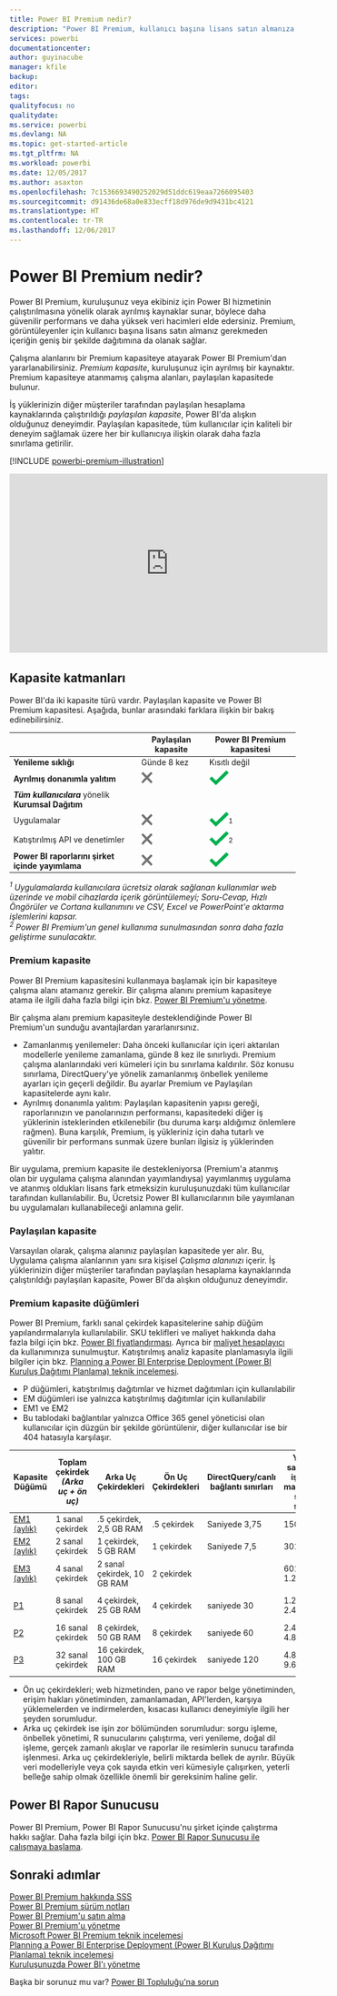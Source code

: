```yaml
---
title: Power BI Premium nedir?
description: "Power BI Premium, kullanıcı başına lisans satın almanıza gerektirmeden daha güvenilir performans ve daha yüksek veri hacimleri sunan, kuruluşunuz veya ekibiniz için ayrılmış kapasitedir."
services: powerbi
documentationcenter: 
author: guyinacube
manager: kfile
backup: 
editor: 
tags: 
qualityfocus: no
qualitydate: 
ms.service: powerbi
ms.devlang: NA
ms.topic: get-started-article
ms.tgt_pltfrm: NA
ms.workload: powerbi
ms.date: 12/05/2017
ms.author: asaxton
ms.openlocfilehash: 7c1536693490252029d51ddc619eaa7266095403
ms.sourcegitcommit: d91436de68a0e833ecff18d976de9d9431bc4121
ms.translationtype: HT
ms.contentlocale: tr-TR
ms.lasthandoff: 12/06/2017
---
```

# <a name="power-bi-premium---what-is-it"></a>Power BI Premium nedir?
Power BI Premium, kuruluşunuz veya ekibiniz için Power BI hizmetinin çalıştırılmasına yönelik olarak ayrılmış kaynaklar sunar, böylece daha güvenilir performans ve daha yüksek veri hacimleri elde edersiniz. Premium, görüntüleyenler için kullanıcı başına lisans satın almanız gerekmeden içeriğin geniş bir şekilde dağıtımına da olanak sağlar.

Çalışma alanlarını bir Premium kapasiteye atayarak Power BI Premium'dan yararlanabilirsiniz. *Premium kapasite*, kuruluşunuz için ayrılmış bir kaynaktır. Premium kapasiteye atanmamış çalışma alanları, paylaşılan kapasitede bulunur.

İş yüklerinizin diğer müşteriler tarafından paylaşılan hesaplama kaynaklarında çalıştırıldığı *paylaşılan kapasite*, Power BI'da alışkın olduğunuz deneyimdir. Paylaşılan kapasitede, tüm kullanıcılar için kaliteli bir deneyim sağlamak üzere her bir kullanıcıya ilişkin olarak daha fazla sınırlama getirilir.

[!INCLUDE [powerbi-premium-illustration](./includes/powerbi-premium-illustration.md)]

<iframe width="560" height="315" src="https://www.youtube.com/embed/lNQDkN0GXzU?rel=0&amp;showinfo=0" frameborder="0" allowfullscreen></iframe>

## <a name="capacity-tiers"></a>Kapasite katmanları
Power BI'da iki kapasite türü vardır. Paylaşılan kapasite ve Power BI Premium kapasitesi. Aşağıda, bunlar arasındaki farklara ilişkin bir bakış edinebilirsiniz.

|  | Paylaşılan kapasite | Power BI Premium kapasitesi |
| --- | --- | --- |
| **Yenileme sıklığı** |Günde 8 kez |Kısıtlı değil |
| **Ayrılmış donanımla yalıtım** |![](media/service-premium/not-available.png "Kullanılamaz") |![](media/service-premium/available.png "Kullanılabilir") |
| ***Tüm kullanıcılara*** yönelik **Kurumsal Dağıtım** | | |
| Uygulamalar |![](media/service-premium/not-available.png "Kullanılamaz") |![](media/service-premium/available.png "Kullanılabilir")<sup>1</sup> |
| Katıştırılmış API ve denetimler |![](media/service-premium/not-available.png "Kullanılamaz") |![](media/service-premium/available.png "Kullanılabilir")<sup>2</sup> |
| **Power BI raporlarını şirket içinde yayımlama** |![](media/service-premium/not-available.png "Kullanılamaz") |![](media/service-premium/available.png "Kullanılabilir") |

*<sup>1</sup> Uygulamalarda kullanıcılara ücretsiz olarak sağlanan kullanımlar web üzerinde ve mobil cihazlarda içerik görüntülemeyi; Soru-Cevap, Hızlı Öngörüler ve Cortana kullanımını ve CSV, Excel ve PowerPoint'e aktarma işlemlerini kapsar.*  
*<sup>2</sup> Power BI Premium'un genel kullanıma sunulmasından sonra daha fazla geliştirme sunulacaktır.*

### <a name="premium-capacity"></a>Premium kapasite
Power BI Premium kapasitesini kullanmaya başlamak için bir kapasiteye çalışma alanı atamanız gerekir. Bir çalışma alanını premium kapasiteye atama ile ilgili daha fazla bilgi için bkz. [Power BI Premium'u yönetme](service-admin-premium-manage.md).

Bir çalışma alanı premium kapasiteyle desteklendiğinde Power BI Premium'un sunduğu avantajlardan yararlanırsınız.

* Zamanlanmış yenilemeler: Daha önceki kullanıcılar için içeri aktarılan modellerle yenileme zamanlama, günde 8 kez ile sınırlıydı. Premium çalışma alanlarındaki veri kümeleri için bu sınırlama kaldırılır. Söz konusu sınırlama, DirectQuery'ye yönelik zamanlanmış önbellek yenileme ayarları için geçerli değildir. Bu ayarlar Premium ve Paylaşılan kapasitelerde aynı kalır.
* Ayrılmış donanımla yalıtım: Paylaşılan kapasitenin yapısı gereği, raporlarınızın ve panolarınızın performansı, kapasitedeki diğer iş yüklerinin isteklerinden etkilenebilir (bu duruma karşı aldığımız önlemlere rağmen). Buna karşılık, Premium, iş yükleriniz için daha tutarlı ve güvenilir bir performans sunmak üzere bunları ilgisiz iş yüklerinden yalıtır.

Bir uygulama, premium kapasite ile destekleniyorsa (Premium'a atanmış olan bir uygulama çalışma alanından yayımlandıysa) yayımlanmış uygulama ve atanmış oldukları lisans fark etmeksizin kuruluşunuzdaki tüm kullanıcılar tarafından kullanılabilir. Bu, Ücretsiz Power BI kullanıcılarının bile yayımlanan bu uygulamaları kullanabileceği anlamına gelir.

### <a name="shared-capacity"></a>Paylaşılan kapasite
Varsayılan olarak, çalışma alanınız paylaşılan kapasitede yer alır. Bu, Uygulama çalışma alanlarının yanı sıra kişisel *Çalışma alanınızı* içerir. İş yüklerinizin diğer müşteriler tarafından paylaşılan hesaplama kaynaklarında çalıştırıldığı paylaşılan kapasite, Power BI'da alışkın olduğunuz deneyimdir.

<a name="premiumskus"/>

### <a name="premium-capacity-nodes"></a>Premium kapasite düğümleri
Power BI Premium, farklı sanal çekirdek kapasitelerine sahip düğüm yapılandırmalarıyla kullanılabilir. SKU teklifleri ve maliyet hakkında daha fazla bilgi için bkz. [Power BI fiyatlandırması](https://powerbi.microsoft.com/pricing/). Ayrıca bir [maliyet hesaplayıcı](https://powerbi.microsoft.com/calculator/) da kullanımınıza sunulmuştur. Katıştırılmış analiz kapasite planlamasıyla ilgili bilgiler için bkz. [Planning a Power BI Enterprise Deployment (Power BI Kuruluş Dağıtımı Planlama) teknik incelemesi](https://aka.ms/pbienterprisedeploy).

* P düğümleri, katıştırılmış dağıtımlar ve hizmet dağıtımları için kullanılabilir
* EM düğümleri ise yalnızca katıştırılmış dağıtımlar için kullanılabilir
* EM1 ve EM2 
* Bu tablodaki bağlantılar yalnızca Office 365 genel yöneticisi olan kullanıcılar için düzgün bir şekilde görüntülenir, diğer kullanıcılar ise bir 404 hatasıyla karşılaşır. 

| Kapasite Düğümü | Toplam çekirdek<br/>*(Arka uç + ön uç)* | Arka Uç Çekirdekleri | Ön Uç Çekirdekleri | DirectQuery/canlı bağlantı sınırları | Yoğun saatlerde işlenen maksimum sayfa sayısı | Kullanılabilirlik |
| --- | --- | --- | --- | --- | --- | --- |
| [EM1 (aylık)](https://portal.office.com/SubscriptionDetails?OfferId=4004702D-749C-4F74-BF47-3048F1833780&adminportal=1) |1 sanal çekirdek |.5 çekirdek, 2,5 GB RAM |.5 çekirdek |Saniyede 3,75 |150-300 |Mevcut |
| [EM2 (aylık)](https://portal.office.com/SubscriptionDetails?OfferId=4004702D-749C-4F74-BF47-3048F1833780&adminportal=1) |2 sanal çekirdek |1 çekirdek, 5 GB RAM |1 çekirdek |Saniyede 7,5 |301-600 |Mevcut |
| [EM3 (aylık)](https://portal.office.com/SubscriptionDetails?OfferId=4004702D-749C-4F74-BF47-3048F1833780&adminportal=1) |4 sanal çekirdek |2 sanal çekirdek, 10 GB RAM |2 çekirdek | |601-1.200 |Kullanılabilir |
| [P1](https://portal.office.com/SubscriptionDetails?OfferId=b3ec5615-cc11-48de-967d-8d79f7cb0af1&adminportal=1) |8 sanal çekirdek |4 çekirdek, 25 GB RAM |4 çekirdek |saniyede 30 |1.201-2.400 |Kullanılabilir ([aylık](https://portal.office.com/SubscriptionDetails?OfferId=E4C8EDD3-74A1-4D42-A738-C647972FBE81&adminportal=1) olarak da sunulur) |
| [P2](https://portal.office.com/SubscriptionDetails?OfferId=062F2AA7-B4BC-4B0E-980F-2072102D8605&adminportal=1) |16 sanal çekirdek |8 çekirdek, 50 GB RAM |8 çekirdek |saniyede 60 |2.401-4.800 |Kullanılabilir |
| [P3](https://portal.office.com/SubscriptionDetails?OfferId=40c7d673-375c-42a1-84ca-f993a524fed0&adminportal=1) |32 sanal çekirdek |16 çekirdek, 100 GB RAM |16 çekirdek |saniyede 120 |4.801-9.600 |Kullanılabilir |

* Ön uç çekirdekleri; web hizmetinden, pano ve rapor belge yönetiminden, erişim hakları yönetiminden, zamanlamadan, API'lerden, karşıya yüklemelerden ve indirmelerden, kısacası kullanıcı deneyimiyle ilgili her şeyden sorumludur.
* Arka uç çekirdek ise işin zor bölümünden sorumludur: sorgu işleme, önbellek yönetimi, R sunucularını çalıştırma, veri yenileme, doğal dil işleme, gerçek zamanlı akışlar ve raporlar ile resimlerin sunucu tarafında işlenmesi. Arka uç çekirdekleriyle, belirli miktarda bellek de ayrılır. Büyük veri modelleriyle veya çok sayıda etkin veri kümesiyle çalışırken, yeterli belleğe sahip olmak özellikle önemli bir gereksinim haline gelir.

## <a name="power-bi-report-server"></a>Power BI Rapor Sunucusu
Power BI Premium, Power BI Rapor Sunucusu'nu şirket içinde çalıştırma hakkı sağlar. Daha fazla bilgi için bkz. [Power BI Rapor Sunucusu ile çalışmaya başlama](report-server/get-started.md).

## <a name="next-steps"></a>Sonraki adımlar
[Power BI Premium hakkında SSS](service-premium-faq.md)  
[Power BI Premium sürüm notları](service-premium-release-notes.md)  
[Power BI Premium'u satın alma](service-admin-premium-purchase.md)  
[Power BI Premium'u yönetme](service-admin-premium-manage.md)  
[Microsoft Power BI Premium teknik incelemesi](https://aka.ms/pbipremiumwhitepaper)  
[Planning a Power BI Enterprise Deployment (Power BI Kuruluş Dağıtımı Planlama) teknik incelemesi](https://aka.ms/pbienterprisedeploy)  
[Kuruluşunuzda Power BI'ı yönetme](service-admin-administering-power-bi-in-your-organization.md)  

Başka bir sorunuz mu var? [Power BI Topluluğu'na sorun](https://community.powerbi.com/)

